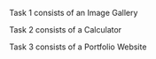 Task 1 consists of an Image Gallery

Task 2 consists of a Calculator

Task 3 consists of a Portfolio Website
